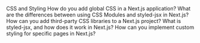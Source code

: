 CSS and Styling
How do you add global CSS in a Next.js application?
What are the differences between using CSS Modules and styled-jsx in Next.js?
How can you add third-party CSS libraries to a Next.js project?
What is styled-jsx, and how does it work in Next.js?
How can you implement custom styling for specific pages in Next.js?
